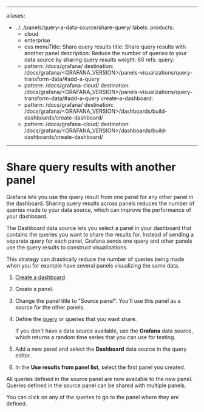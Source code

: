 -----

aliases:

- ../../panels/query-a-data-source/share-query/
  labels:
  products:
  - cloud
  - enterprise
  - oss
    menuTitle: Share query results
    title: Share query results with another panel
    description: Reduce the number of queries to your data source by sharing query results
    weight: 60
    refs:
    query:
  - pattern: /docs/grafana/
    destination: /docs/grafana/\<GRAFANA\_VERSION\>/panels-visualizations/query-transform-data/\#add-a-query
  - pattern: /docs/grafana-cloud/
    destination: /docs/grafana/\<GRAFANA\_VERSION\>/panels-visualizations/query-transform-data/\#add-a-query
    create-a-dashboard:
  - pattern: /docs/grafana/
    destination: /docs/grafana/\<GRAFANA\_VERSION\>/dashboards/build-dashboards/create-dashboard/
  - pattern: /docs/grafana-cloud/
    destination: /docs/grafana/\<GRAFANA\_VERSION\>/dashboards/build-dashboards/create-dashboard/

-----

# Share query results with another panel

Grafana lets you use the query result from one panel for any other panel in the dashboard. Sharing query results across panels reduces the number of queries made to your data source, which can improve the performance of your dashboard.

The Dashboard data source lets you select a panel in your dashboard that contains the queries ‌you want to share the results for. Instead of sending a separate query for each panel, Grafana sends one query and other panels use the query results to construct visualizations.

This strategy can drastically reduce the number of queries being made when you for example have several panels visualizing the same data.

1. [Create a dashboard](ref:create-a-dashboard).

2. Create a panel.

3. Change the panel title to "Source panel". You'll use this panel as a source for the other panels.

4. Define the [query](ref:query) or queries that you want share.
   
   If you don't have a data source available, use the **Grafana** data source, which returns a random time series that you can use for testing.

5. Add a new panel and select the **Dashboard** data source in the query editor.

6. In the **Use results from panel list**, select the first panel you created.

All queries defined in the source panel are now available to the new panel. Queries defined in the source panel can be shared with multiple panels.

You can click on any of the queries to go to the panel where they are defined.
